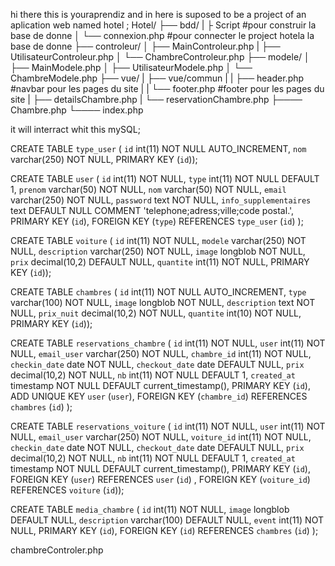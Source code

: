 hi there this is youraprendiz and in here is suposed to be a project of an aplication web named hotel ;
Hotel/
├── bdd/
|   ├ Script #pour construir la base de donne
│   └── connexion.php #pour connecter le project hotela la base de donne
├── controleur/
│   ├── MainControleur.php
|   ├── UtilisateurControleur.php
│   └── ChambreControleur.php
├── modele/
│   ├── MainModele.php
│   ├── UtilisateurModele.php
│   └── ChambreModele.php
├── vue/
|    ├── vue/commun
|    |     ├── header.php #navbar pour les pages du site
|    |     └── footer.php #footer pour les pages du site
|    ├── detailsChambre.php
|    └── reservationChambre.php
├──── Chambre.php
└──── index.php

it will interract whit  this mySQL;

CREATE TABLE `type_user` (
  `id` int(11) NOT NULL AUTO_INCREMENT,
  `nom` varchar(250) NOT NULL,
  PRIMARY KEY (`id`));

CREATE TABLE `user` (
  `id` int(11) NOT NULL,
  `type` int(11) NOT NULL DEFAULT 1,
  `prenom` varchar(50) NOT NULL,
  `nom` varchar(50) NOT NULL,
  `email` varchar(250) NOT NULL,
  `password` text NOT NULL,
  `info_supplementaires` text DEFAULT NULL COMMENT 'telephone;adress;ville;code postal.',
  PRIMARY KEY (`id`),
  FOREIGN KEY (`type`) REFERENCES `type_user` (`id`) );

CREATE TABLE `voiture` (
  `id` int(11) NOT NULL,
  `modele` varchar(250) NOT NULL,
  `description` varchar(250) NOT NULL,
  `image` longblob NOT NULL,
  `prix` decimal(10,2) DEFAULT NULL,
  `quantite` int(11) NOT NULL,
  PRIMARY KEY (`id`));

CREATE TABLE `chambres` (
  `id` int(11) NOT NULL AUTO_INCREMENT,
  `type` varchar(100) NOT NULL,
  `image` longblob NOT NULL,
  `description` text NOT NULL,
  `prix_nuit` decimal(10,2) NOT NULL,
  `quantite` int(10) NOT NULL,
  PRIMARY KEY (`id`));

CREATE TABLE `reservations_chambre` (
  `id` int(11) NOT NULL,
  `user` int(11) NOT NULL,
  `email_user` varchar(250) NOT NULL,
  `chambre_id` int(11) NOT NULL,
  `checkin_date` date NOT NULL,
  `checkout_date` date DEFAULT NULL,
  `prix` decimal(10,2) NOT NULL,
  `nb` int(11) NOT NULL DEFAULT 1,
  `created_at` timestamp NOT NULL DEFAULT current_timestamp(),
  PRIMARY KEY (`id`),  ADD UNIQUE KEY `user` (`user`),
  FOREIGN KEY (`chambre_id`) REFERENCES `chambres` (`id`) );

CREATE TABLE `reservations_voiture` (
  `id` int(11) NOT NULL,
  `user` int(11) NOT NULL,
  `email_user` varchar(250) NOT NULL,
  `voiture_id` int(11) NOT NULL,
  `checkin_date` date NOT NULL,
  `checkout_date` date DEFAULT NULL,
  `prix` decimal(10,2) NOT NULL,
  `nb` int(11) NOT NULL DEFAULT 1,
  `created_at` timestamp NOT NULL DEFAULT current_timestamp(),
  PRIMARY KEY (`id`),
  FOREIGN KEY (`user`) REFERENCES `user` (`id`) ,
  FOREIGN KEY (`voiture_id`) REFERENCES `voiture` (`id`));

CREATE TABLE `media_chambre` (
  `id` int(11) NOT NULL,
  `image` longblob DEFAULT NULL,
  `description` varchar(100) DEFAULT NULL,
  `event` int(11) NOT NULL,
  PRIMARY KEY (`id`),
  FOREIGN KEY (`id`) REFERENCES `chambres` (`id`) );

chambreControler.php
<?php
include ("../vue/listeChambre.php");
include ("../modele/chambreModele.php");
include ("../vue/detailsChambre.php");

if (isset($_GET['id'])) {
    $chambre = getChambreById($_GET['id']);
    include "../vue/detailsChambre.php";
} else {
    $listeChambre = getListeChambre();
    include "../vue/listeChambre.php";
}
